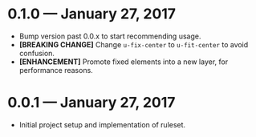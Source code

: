 # 0.1.0 &mdash; January 27, 2017

- Bump version past 0.0.x to start recommending usage.
- **[BREAKING CHANGE]** Change `u-fix-center` to `u-fit-center` to avoid confusion.
- **[ENHANCEMENT]** Promote fixed elements into a new layer, for performance reasons.


# 0.0.1 &mdash; January 27, 2017

- Initial project setup and implementation of ruleset.
